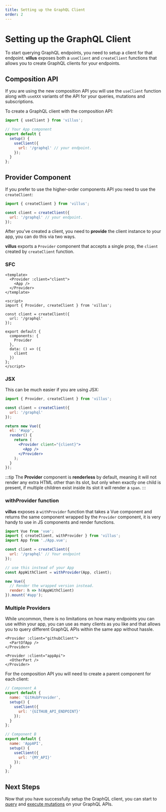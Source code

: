 ```yaml
---
title: Setting up the GraphQL Client
order: 2
---
```


# Setting up the GraphQL Client

To start querying GraphQL endpoints, you need to setup a client for that endpoint. **villus** exposes both a `useClient` and `createClient` functions that allows you to create GraphQL clients for your endpoints.

## Composition API

If you are using the new composition API you will use the `useClient` function along with `useXXX` variants of the API for your queries, mutations and subscriptions.

To create a GraphQL client with the composition API:

```js
import { useClient } from 'villus';

// Your App component
export default {
  setup() {
    useClient({
      url: '/graphql' // your endpoint.
    });
  }
};
```

## Provider Component

If you prefer to use the higher-order components API you need to use the `createClient`:

```js
import { createClient } from 'villus';

const client = createClient({
  url: '/graphql' // your endpoint.
});
```

After you've created a client, you need to **provide** the client instance to your app, you can do this via two ways.

**villus** exports a `Provider` component that accepts a single prop, the `client` created by `createClient` function.

### SFC

```vue
<template>
  <Provider :client="client">
    <App />
  </Provider>
</template>

<script>
import { Provider, createClient } from 'villus';

const client = createClient({
  url: '/graphql'
});

export default {
  components: {
    Provider
  },
  data: () => ({
    client
  })
};
</script>
```

### JSX

This can be much easier if you are using JSX:

```jsx
import { Provider, createClient } from 'villus';

const client = createClient({
  url: '/graphql'
});

return new Vue({
  el: '#app',
  render() {
    return (
      <Provider client="{client}">
        <App />
      </Provider>
    );
  }
});
```

:::tip
The **Provider** component is **renderless** by default, meaning it will not render any extra HTML other than its slot, but only when exactly one child is present, if multiple children exist inside its slot it will render a `span`.
:::

### withProvider function

**villus** exposes a `withProvider` function that takes a Vue component and returns the same component wrapped by the `Provider` component, it is very handy to use in JS components and render functions.

```js
import Vue from 'vue';
import { createClient, withProvider } from 'villus';
import App from './App.vue';

const client = createClient({
  url: '/graphql' // Your endpoint
});

// use this instead of your App
const AppWithClient = withProvider(App, client);

new Vue({
  // Render the wrapped version instead.
  render: h => h(AppWithClient)
}).mount('#app');
```

### Multiple Providers

While uncommon, there is no limitations on how many endpoints you can use within your app, you can use as many clients as you like and that allows you to query different GraphQL APIs within the same app without hassle.

```vue
<Provider :client="githubClient">
  <PartOfApp />
</Provider>

<Provider :client="appApi">
  <OtherPart />
</Provider>
```

For the composition API you will need to create a parent component for each client:

```js
// Component A
export default {
  name: 'GitHubProvider',
  setup() {
    useClient({
      url: '{GITHUB_API_ENDPOINT}'
    });
  }
};

// Component B
export default {
  name: 'AppAPI',
  setup() {
    useClient({
      url: '{MY_API}'
    });
  }
};
```

## Next Steps

Now that you have successfully setup the GraphQL client, you can start to [query](./queries.md) and [execute mutations](./mutations.md) on your GraphQL APIs.
